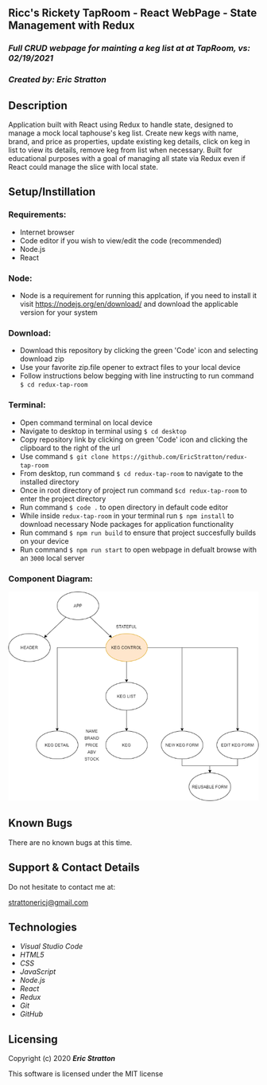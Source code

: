 ## Ricc's Rickety TapRoom - React WebPage - State Management with Redux

### _Full CRUD webpage for mainting a keg list at at TapRoom, vs: 02/19/2021_

### _Created by: Eric Stratton_

## Description

 Application built with React using Redux to handle state, designed to manage a mock local taphouse's keg list. Create new kegs with name, brand, and price as properties, update existing keg details, click on keg in list to view its details, remove keg from list when necessary. Built for educational purposes with a goal of managing all state via Redux even if React could manage the slice with local state. 

## Setup/Instillation

### Requirements:

- Internet browser
- Code editor if you wish to view/edit the code (recommended)
- Node.js
- React

### Node:

- Node is a requirement for running this applcation, if you need to install it visit <https://nodejs.org/en/download/> and download the applicable version for your system

### Download: 

- Download this repository by clicking the green 'Code' icon and selecting download zip
- Use your favorite zip.file opener to extract files to your local device
- Follow instructions below begging with line instructing to run command `$ cd redux-tap-room`

### Terminal:

- Open command terminal on local device
- Navigate to desktop in terminal using `$ cd desktop`
- Copy repository link by clicking on green 'Code' icon and clicking the clipboard to the right of the url
- Use command `$ git clone https://github.com/EricStratton/redux-tap-room`
- From desktop, run command `$ cd redux-tap-room` to navigate to the installed directory
- Once in root directory of project run command `$cd redux-tap-room` to enter the project directory
- Run command `$ code .` to open directory in default code editor
- While inside `redux-tap-room` in your terminal run `$ npm install` to download necessary Node packages for application functionality
- Run command `$ npm run build` to ensure that project succesfully builds on your device
- Run command `$ npm run start` to open webpage in defualt browse with an `3000` local server 

### Component Diagram:


![Component Diagram](./src/img/TapRoom.png)


## Known Bugs

There are no known bugs at this time.

## Support & Contact Details

Do not hesitate to contact me at:

<strattonericj@gmail.com>

## Technologies

- _Visual Studio Code_
- _HTML5_
- _CSS_
- _JavaScript_
- _Node.js_
- _React_
- _Redux_
- _Git_
- _GitHub_

## Licensing

Copyright (c) 2020 **_Eric Stratton_**

This software is licensed under the MIT license
